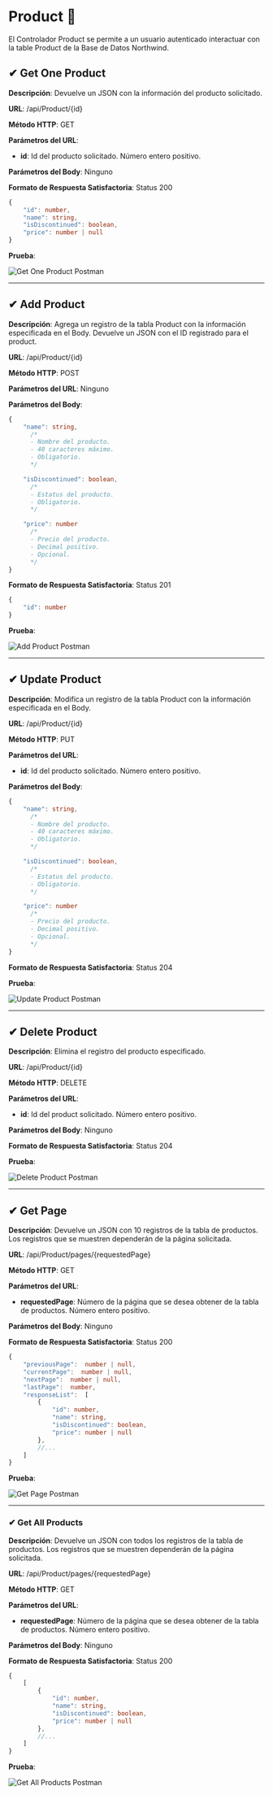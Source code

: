 # Product 🛒
El Controlador Product se permite a un usuario autenticado interactuar con la table Product de la Base de Datos Northwind.

## ✔ Get One Product

**Descripción**: Devuelve un JSON con la información del producto solicitado.

**URL**: /api/Product/{id}

**Método  HTTP**: GET

**Parámetros del URL**:
* **id**: Id del producto solicitado. Número entero positivo.

**Parámetros del Body**: Ninguno

**Formato de Respuesta Satisfactoria**: Status 200

```typescript
{
	"id": number,
	"name": string,
	"isDiscontinued": boolean,
	"price": number | null
}
```

**Prueba**:

![Get One Product Postman](./pictures/Product/get_one_product.png)

***

## ✔ Add Product

**Descripción**: Agrega un registro de la tabla Product con la información especificada en el Body. Devuelve un JSON con el ID registrado para el product.

**URL**: /api/Product/{id}

**Método  HTTP**: POST

**Parámetros del URL**: Ninguno

**Parámetros del Body**:

```typescript
{
	"name": string,
      /*
      - Nombre del producto.
      - 40 caracteres máximo.
      - Obligatorio.
      */

	"isDiscontinued": boolean,
      /*
      - Estatus del producto.
      - Obligatorio.
      */

	"price": number
      /*
      - Precio del producto.
      - Decimal positivo.
      - Opcional.
      */
}
```

**Formato de Respuesta Satisfactoria**: Status 201

```typescript
{
	"id": number
}
```

**Prueba**:

![Add Product Postman](./pictures/Product/add_product.png)

***

## ✔ Update Product

**Descripción**: Modifica un registro de la tabla Product con la información especificada en el Body.

**URL**: /api/Product/{id}

**Método  HTTP**: PUT

**Parámetros del URL**:
* **id**: Id del producto solicitado. Número entero positivo.

**Parámetros del Body**:

```typescript
{
	"name": string,
      /*
      - Nombre del producto.
      - 40 caracteres máximo.
      - Obligatorio.
      */

	"isDiscontinued": boolean,
      /*
      - Estatus del producto.
      - Obligatorio.
      */

	"price": number
      /*
      - Precio del producto.
      - Decimal positivo.
      - Opcional.
      */
}
```

**Formato de Respuesta Satisfactoria**: Status 204

**Prueba**:

![Update Product Postman](./pictures/Product/update_product.png)

***

## ✔ Delete Product

**Descripción**: Elimina el registro del producto especificado.

**URL**: /api/Product/{id}

**Método  HTTP**: DELETE

**Parámetros del URL**:
* **id**: Id del product solicitado. Número entero positivo.

**Parámetros del Body**: Ninguno

**Formato de Respuesta Satisfactoria**: Status 204

**Prueba**:

![Delete Product Postman](./pictures/Product/delete_product.png)

***

## ✔ Get Page

**Descripción**: Devuelve un JSON con 10 registros de la tabla de productos. Los registros que se muestren dependerán de la página solicitada.

**URL**: /api/Product/pages/{requestedPage}

**Método  HTTP**: GET

**Parámetros del URL**:
* **requestedPage**: Número de la página que se desea obtener de la tabla de productos. Número entero positivo.

**Parámetros del Body**: Ninguno

**Formato de Respuesta Satisfactoria**: Status 200

```typescript
{
	"previousPage":  number | null,
	"currentPage":  number | null,
	"nextPage":  number | null,
	"lastPage":  number,
	"responseList":  [
		{
			"id": number,
			"name": string,
			"isDiscontinued": boolean,
			"price": number | null
		},
		//...
	]
}
```

**Prueba**:

![Get Page Postman](./pictures/Product/get_page.png)

***

### ✔ Get All Products

**Descripción**: Devuelve un JSON con todos los registros de la tabla de productos. Los registros que se muestren dependerán de la página solicitada.

**URL**: /api/Product/pages/{requestedPage}

**Método  HTTP**: GET

**Parámetros del URL**:
* **requestedPage**: Número de la página que se desea obtener de la tabla de productos. Número entero positivo.

**Parámetros del Body**: Ninguno

**Formato de Respuesta Satisfactoria**: Status 200

```typescript
{
	[
		{
			"id": number,
			"name": string,
			"isDiscontinued": boolean,
			"price": number | null
		},
		//...
	]
}
```

**Prueba**:

![Get All Products Postman](./pictures/Product/get_all_products.png)